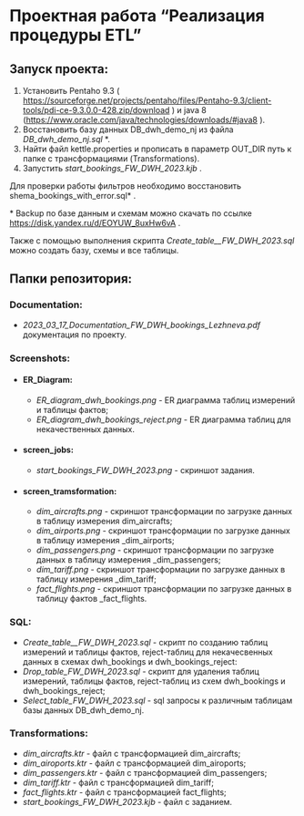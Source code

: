 # Проектная работа “Реализация процедуры ETL”

## Запуск проекта:

1. Установить Pentaho 9.3 ( https://sourceforge.net/projects/pentaho/files/Pentaho-9.3/client-tools/pdi-ce-9.3.0.0-428.zip/download ) и java 8 (https://www.oracle.com/java/technologies/downloads/#java8 ).  
2. Восстановить базу данных DB_dwh_demo_nj из файла _DB_dwh_demo_nj.sql_ *.  
3. Найти файл kettle.properties  и прописать в параметр OUT_DIR путь к папке с трансформациями (Transformations).  
4. Запустить _start_bookings_FW_DWH_2023.kjb_ . 

Для проверки работы фильтров необходимо восстановить shema_bookings_with_error.sql* .

\* Backup по базе данным и схемам можно скачать по ссылке https://disk.yandex.ru/d/EOYUW_8uxHw6vA .

Также с помощью выполнения скрипта _Create_table__FW_DWH_2023.sql_ можно создать базу, схемы и все таблицы. 

## Папки репозитория:

### Documentation:

* _2023_03_17_Documentation_FW_DWH_bookings_Lezhneva.pdf_ документация по проекту.

### Screenshots:

* #### ER_Diagram:
  * _ER_diagram_dwh_bookings.png_ - ER диаграмма таблиц измерений и таблицы фактов;
  * _ER_diagram_dwh_bookings_reject.png_ - ER диаграмма таблиц для некачественных данных.
* #### screen_jobs: 
  * _start_bookings_FW_DWH_2023.png_ - скриншот задания.
* #### screen_tramsformation:
  * _dim_aircrafts.png_ - скриншот трансформации по загрузке данных в таблицу измерения dim_aircrafts;
  * _dim_airports.png_ - скриншот трансформации по загрузке данных в таблицу измерения _dim_airports;
  * _dim_passengers.png_ - скриншот трансформации по загрузке данных в таблицу измерения _dim_passengers;
  * _dim_tariff.png_ - скриншот трансформации по загрузке данных в таблицу измерения _dim_tariff;
  * _fact_flights.png_ - скриншот трансформации по загрузке данных в таблицу фактов _fact_flights.
  
### SQL:

* _Create_table__FW_DWH_2023.sql_ - скрипт по созданию таблиц измерений и таблицы фактов, reject-таблиц для некачесвенных данных в схемах dwh_bookings и dwh_bookings_reject:
* _Drop_table_FW_DWH_2023.sql_ - скрипт для удаления таблиц измерений, таблицы фактов, reject-таблиц из  схем dwh_bookings и dwh_bookings_reject;
* _Select_table_FW_DWH_2023.sql_ - sql запросы к различным таблицам базы данных DB_dwh_demo_nj.

### Transformations:

* _dim_aircrafts.ktr_ - файл с трансформацией dim_aircrafts;
* _dim_airoports.ktr_ - файл с трансформацией dim_airoports;
* _dim_passengers.ktr_ - файл с трансформацией dim_passengers;
* _dim_tariff.ktr_ - файл с трансформацией dim_tariff;
* _fact_flights.ktr_ - файл с трансформацией fact_flights;
* _start_bookings_FW_DWH_2023.kjb_ - файл с заданием.

